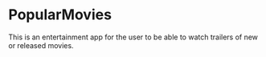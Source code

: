 # PopularMovies
This is an entertainment app for the user to be able to watch trailers of new or released movies.

